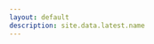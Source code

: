 ```yaml
---
layout: default
description: site.data.latest.name
---
```

<div id = "app"></div>
<script src = "js/main.js?{{site.github.build_revision}}"></script>
